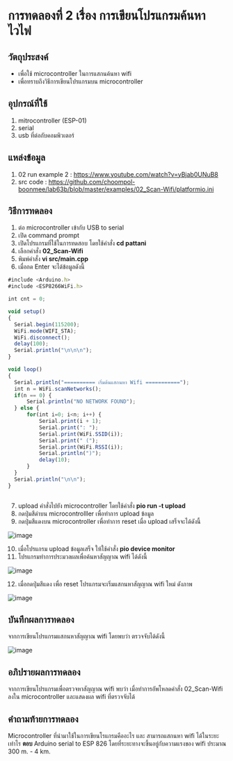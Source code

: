 # การทดลองที่ 2 เรื่อง การเขียนโปรแกรมค้นหาไวไฟ

## วัตถุประสงค์
  - เพื่อใช้ microcontroller ในการแสกนค้นหา wifi
  - เพื่อทราบถึงวิธีการเขียนโปรแกรมบน microcontroller
  
## อุปกรณ์ที่ใช้
  1. mitrocontroller (ESP-01)
  2. serial
  3. usb ที่ต่อกับคอมพิวเตอร์
  
## แหล่งข้อมูล
  1. 02 run example 2 : https://www.youtube.com/watch?v=yBjab0UNuB8
  2. src code : https://github.com/choompol-boonmee/lab63b/blob/master/examples/02_Scan-Wifi/platformio.ini
  
## วิธีการทดลอง
  1. ต่อ microcontroller เข้ากับ USB to serial
  2. เปิด command prompt
  3. เปิดโปรแกรมที่ใช้ในการทดสอบ โดยใช้คำสั่ง **cd pattani** 
  4. เลือกคำสั่ง **02_Scan-Wifi**
  5. พิมพ์คำสั่ง **vi src/main.cpp** 
  6. เมื่อกด Enter จะได้ข้อมูลดังนี้
   
  ```javascript
#include <Arduino.h>
#include <ESP8266WiFi.h>

int cnt = 0;

void setup()
{
	Serial.begin(115200);
	WiFi.mode(WIFI_STA);
	WiFi.disconnect();
	delay(100);
	Serial.println("\n\n\n");
}

void loop()
{
	Serial.println("========== เริ่มต้นแสกนหา Wifi ===========");
	int n = WiFi.scanNetworks();
	if(n == 0) {
		Serial.println("NO NETWORK FOUND");
	} else {
		for(int i=0; i<n; i++) {
			Serial.print(i + 1);
			Serial.print(": ");
			Serial.print(WiFi.SSID(i));
			Serial.print(" (");
			Serial.print(WiFi.RSSI(i));
			Serial.println(")");
			delay(10);
		}
	}
	Serial.println("\n\n");
}
       
```
  7. upload คำสั่งไปยัง microcontroller โดยใช้คำสั่ง **pio run -t upload**
  8. กดปุ่มสีดำบน microcontrolller เพื่อทำการ upload ข้อมูล
  9. กดปุ่มสีแดงบน microcontroller เพื่อทำการ reset เมื่อ upload เสร็จจะได้ดังนี้
  
  ![image](https://user-images.githubusercontent.com/80879772/111913390-807ce000-8aa0-11eb-8585-8212565d4ff0.png)
  
  10. เมื่อโปรแกรม upload ข้อมูลเสร็จ ให้ใช้คำสั่ง **pio device monitor**
  11. โปรแกรมทำการประมวลผลเพื่อค้นหาสัญญาณ wifi ได้ดังนี้
  
  ![image](https://user-images.githubusercontent.com/80879780/112144508-e33eba80-8c0b-11eb-9a01-092f88370748.png)

  12. เมื่อกดปุ่มสีแดง เพื่อ reset โปรแกรมจะเริ่มแสกนหาสัญญาณ wifi ใหม่ ดังภาพ
  
   ![image](https://user-images.githubusercontent.com/80879780/112144918-4c263280-8c0c-11eb-8687-f4b82159aefb.png)
  
## บันทึกผลการทดลอง
   จากการเขียนโปรแกรมแสกนหาสัญญาณ wifi โดยพบว่า ตรวจจับได้ดังนี้
    
   ![image](https://user-images.githubusercontent.com/80879780/112144508-e33eba80-8c0b-11eb-9a01-092f88370748.png)
      
## อภิปรายผลการทดลอง
   จากการเขียนโปรแกรมเพื่อตรวจหาสัญญาณ wifi พบว่า เมื่อทำการอัพโหลดคำสั่ง 02_Scan-Wifi ลงใน microcontroller และแสดงผล wifi ที่ตรวจจับได้ 
    
## คำถามท้ายการทดลอง
Microcontroller ที่นำมาใช้ในการเขียนโรแกรมคืออะไร และ สามารถแสกนหา wifi ได้ในระยะเท่าไร
__ตอบ__ Arduino serial to ESP 826 โดยที่ระยะทางจะขึ้นอยู่กับความแรงของ wifi ประมาณ 300 m. - 4 km.
